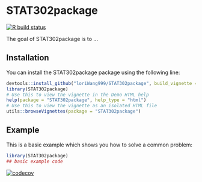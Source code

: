 
# STAT302package

<!-- badges: start -->
[![R build status](https://github.com/loriWang999/STAT302package/workflows/R-CMD-check/badge.svg)](https://github.com/loriWang999/STAT302package/actions)
<!-- badges: end -->

The goal of STAT302package is to ...

## Installation

You can install the STAT302package package using the following line:


``` r
devtools::install_github("loriWang999/STAT302package", build_vignette = TRUE, build_opts = c())
library(STAT302package)
# Use this to view the vignette in the Demo HTML help
help(package = "STAT302package", help_type = "html")
# Use this to view the vignette as an isolated HTML file
utils::browseVignettes(package = "STAT302package")

```

## Example

This is a basic example which shows you how to solve a common problem:

``` r
library(STAT302package)
## basic example code
```

[![codecov](https://codecov.io/gh/loriWang999/STAT302package/branch/master/graph/badge.svg?token=ZZCPBUYMXO)](https://codecov.io/gh/loriWang999/STAT302package)

